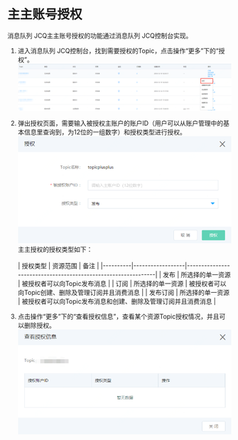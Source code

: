 # 主主账号授权

消息队列 JCQ主主账号授权的功能通过消息队列 JCQ控制台实现。

1. 进入消息队列 JCQ控制台，找到需要授权的Topic，点击操作“更多”下的“授权”。
   ![主主授权1](../../../../../image/Internet-Middleware/Message-Queue/主主授权1.png)

2. 弹出授权页面，需要输入被授权主账户的账户ID（用户可以从账户管理中的基本信息里查询到，为12位的一组数字）和授权类型进行授权。
   ![主主授权2](../../../../../image/Internet-Middleware/Message-Queue/主主授权2.png)
    主主授权的授权类型如下：<br>  
   | 授权类型 | 资源范围         | 备注                                                          |
   |----------|------------------|---------------------------------------------------------------|
   | 发布     | 所选择的单一资源 | 被授权者可以向Topic发布消息                                   |
   | 订阅     | 所选择的单一资源 | 被授权者可以向Topic创建、删除及管理订阅并且消费消息           |
   | 发布订阅 | 所选择的单一资源 | 被授权者可以向Topic发布消息和创建、删除及管理订阅并且消费消息 |

3. 点击操作“更多”下的“查看授权信息”，查看某个资源Topic授权情况，并且可以删除授权。
   ![主主授权3](../../../../../image/Internet-Middleware/Message-Queue/主主授权3.png)
